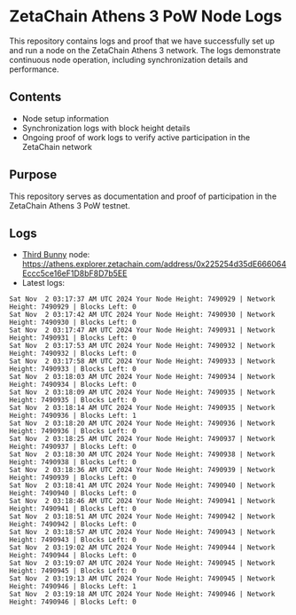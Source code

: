 # ZetaChain Athens 3 PoW Node Logs
This repository contains logs and proof that we have successfully set up and run a node on the ZetaChain Athens 3 network. The logs demonstrate continuous node operation, including synchronization details and performance.

## Contents
- Node setup information
- Synchronization logs with block height details
- Ongoing proof of work logs to verify active participation in the ZetaChain network

## Purpose
This repository serves as documentation and proof of participation in the ZetaChain Athens 3 PoW testnet.

## Logs

- [Third Bunny](https://thirdbunny.xyz/) node: https://athens.explorer.zetachain.com/address/0x225254d35dE666064Eccc5ce16eF1D8bF8D7b5EE
- Latest logs:
```
Sat Nov  2 03:17:37 AM UTC 2024 Your Node Height: 7490929 | Network Height: 7490929 | Blocks Left: 0
Sat Nov  2 03:17:42 AM UTC 2024 Your Node Height: 7490930 | Network Height: 7490930 | Blocks Left: 0
Sat Nov  2 03:17:47 AM UTC 2024 Your Node Height: 7490931 | Network Height: 7490931 | Blocks Left: 0
Sat Nov  2 03:17:53 AM UTC 2024 Your Node Height: 7490932 | Network Height: 7490932 | Blocks Left: 0
Sat Nov  2 03:17:58 AM UTC 2024 Your Node Height: 7490933 | Network Height: 7490933 | Blocks Left: 0
Sat Nov  2 03:18:03 AM UTC 2024 Your Node Height: 7490934 | Network Height: 7490934 | Blocks Left: 0
Sat Nov  2 03:18:09 AM UTC 2024 Your Node Height: 7490935 | Network Height: 7490935 | Blocks Left: 0
Sat Nov  2 03:18:14 AM UTC 2024 Your Node Height: 7490935 | Network Height: 7490936 | Blocks Left: 1
Sat Nov  2 03:18:20 AM UTC 2024 Your Node Height: 7490936 | Network Height: 7490936 | Blocks Left: 0
Sat Nov  2 03:18:25 AM UTC 2024 Your Node Height: 7490937 | Network Height: 7490937 | Blocks Left: 0
Sat Nov  2 03:18:30 AM UTC 2024 Your Node Height: 7490938 | Network Height: 7490938 | Blocks Left: 0
Sat Nov  2 03:18:36 AM UTC 2024 Your Node Height: 7490939 | Network Height: 7490939 | Blocks Left: 0
Sat Nov  2 03:18:41 AM UTC 2024 Your Node Height: 7490940 | Network Height: 7490940 | Blocks Left: 0
Sat Nov  2 03:18:46 AM UTC 2024 Your Node Height: 7490941 | Network Height: 7490941 | Blocks Left: 0
Sat Nov  2 03:18:51 AM UTC 2024 Your Node Height: 7490942 | Network Height: 7490942 | Blocks Left: 0
Sat Nov  2 03:18:57 AM UTC 2024 Your Node Height: 7490943 | Network Height: 7490943 | Blocks Left: 0
Sat Nov  2 03:19:02 AM UTC 2024 Your Node Height: 7490944 | Network Height: 7490944 | Blocks Left: 0
Sat Nov  2 03:19:07 AM UTC 2024 Your Node Height: 7490945 | Network Height: 7490945 | Blocks Left: 0
Sat Nov  2 03:19:13 AM UTC 2024 Your Node Height: 7490945 | Network Height: 7490946 | Blocks Left: 1
Sat Nov  2 03:19:18 AM UTC 2024 Your Node Height: 7490946 | Network Height: 7490946 | Blocks Left: 0
```

